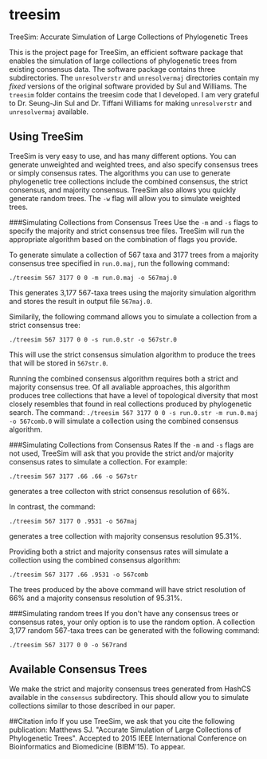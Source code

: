 # treesim
TreeSim: Accurate Simulation of Large Collections of Phylogenetic Trees

This is the project page for TreeSim, an efficient software package that enables the simulation of large collections of phylogenetic trees from existing consensus data. The software package contains three subdirectories. The `unresolverstr` and `unresolvermaj` directories contain my *fixed* versions of the original software provided by Sul and Williams. The `treesim` folder contains the treesim code that I developed. I am very grateful to Dr. Seung-Jin Sul and Dr. Tiffani Williams for making `unresolverstr` and `unresolvermaj` available. 

## Using TreeSim
TreeSim is very easy to use, and has many different options. You can generate unweighted and weighted trees, and also specify consensus trees or simply consensus rates. The algorithms you can use to generate phylogenetic tree collections include the combined consensus, the strict consensus, and majority consensus. TreeSim also allows you quickly generate random trees. The `-w` flag will allow you to simulate weighted trees.

###Simulating Collections from Consensus Trees
Use the `-m` and `-s` flags to specify the majority and strict consensus tree files. TreeSim will run the appropriate algorithm based on the combination of flags you provide.

To generate simulate a collection of 567 taxa and 3177 trees from a majority consensus tree specified in `run.0.maj`, run the following command:

`./treesim 567 3177 0 0 -m run.0.maj -o 567maj.0`

This generates 3,177 567-taxa trees using the majority simulation algorithm and stores the result in output file `567maj.0`.  

Similarily, the following command allows you to simulate a collection from a strict consensus tree:

`./treesim 567 3177 0 0 -s run.0.str -o 567str.0`

This will use the strict consensus simulation algorithm to produce the trees that will be stored in `567str.0`.

Running the combined consensus algorithm requires both a strict and majority consensus tree. Of all avaliable approaches, this algorithm produces tree collections that have a level of topological diversity that most closely resembles that found in real collections produced by phylogenetic search. The command:
`./treesim 567 3177 0 0 -s run.0.str -m run.0.maj -o 567comb.0`
will simulate a collection using the combined consensus algorithm.

###Simulating Collections from Consensus Rates
If the `-m` and `-s` flags are not used, TreeSim will ask that you provide the strict and/or majority consensus rates to simulate a collection. For example:

`./treesim 567 3177 .66 .66 -o 567str`

generates a tree collecton with strict consensus resolution of 66%. 

In contrast, the command:

`./treesim 567 3177 0 .9531 -o 567maj`

generates a tree collection with majority consensus resolution 95.31%.

Providing both a strict and majority consensus rates will simulate a collection using the combined consensus algorithm:

`./treesim 567 3177 .66 .9531 -o 567comb`

The trees produced by the above command will have strict resolution of 66% and a majority consensus resolution of 95.31%. 

###Simulating random trees
If you don't have any consensus trees or consensus rates, your only option is to use the random option. A collection 3,177 random 567-taxa trees can be generated with the following command: 

`./treesim 567 3177 0 0 -o 567rand`




## Available Consensus Trees
We make the strict and majority consensus trees generated from HashCS available in the `consensus` subdirectory. This should allow you to simulate collections similar to those described in our paper.


##Citation info
If you use TreeSim, we ask that you cite the following publication:
Matthews SJ. "Accurate Simulation of Large Collections of Phylogenetic Trees". Accepted to 2015 IEEE International Conference on Bioinformatics and Biomedicine (BIBM'15). To appear.
